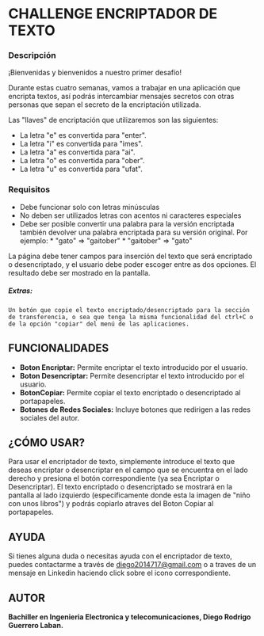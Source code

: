 # CHALLENGE ENCRIPTADOR DE TEXTO

### Descripción
¡Bienvenidas y bienvenidos a nuestro primer desafío!

Durante estas cuatro semanas, vamos a trabajar en una aplicación que encripta textos, así podrás intercambiar mensajes secretos con otras personas que sepan el secreto de la encriptación utilizada.

Las "llaves" de encriptación que utilizaremos son las siguientes:
- La letra "e" es convertida para "enter".
- La letra "i" es convertida para "imes".
- La letra "a" es convertida para "ai".
- La letra "o" es convertida para "ober".
- La letra "u" es convertida para "ufat".

### Requisitos
- Debe funcionar solo con letras minúsculas
- No deben ser utilizados letras con acentos ni caracteres especiales
- Debe ser posible convertir una palabra para la versión encriptada también devolver una palabra encriptada para su versión original.
	Por ejemplo:
		 * "gato" => "gaitober"
		 * "gaitober" => "gato"

La página debe tener campos para inserción del texto que será encriptado o desencriptado, y el usuario debe poder escoger entre as dos opciones.
El resultado debe ser mostrado en la pantalla.
##### *Extras:*
	Un botón que copie el texto encriptado/desencriptado para la sección de transferencia, o sea que tenga la misma funcionalidad del ctrl+C o de la opción "copiar" del menú de las aplicaciones.


## FUNCIONALIDADES
* **Boton Encriptar:** Permite encriptar el texto introducido por el usuario.
* **Boton Desencriptar:** Permite desencriptar el texto introducido por el usuario.
* **BotonCopiar:** Permite copiar el texto encriptado o desencriptado al portapapeles.
* **Botones de Redes Sociales:** Incluye botones que redirigen a las redes sociales del autor.

## ¿CÓMO USAR?

Para usar el encriptador de texto, simplemente introduce el texto que deseas encriptar o desencriptar en el campo que se encuentra en el lado derecho y presiona el botón correspondiente (ya sea Encriptar o Desencriptar). El texto encriptado o desencriptado se mostrará en la pantalla al lado izquierdo (especificamente donde esta la imagen de "niño con unos libros") y podrás copiarlo atraves del Boton Copiar al portapapeles.

## AYUDA

Si tienes alguna duda o necesitas ayuda con el encriptador de texto, puedes contactarme a través de diego2014717@gmail.com o a traves de un mensaje en Linkedin haciendo click sobre el icono correspondiente.

## AUTOR
**Bachiller en Ingenieria Electronica y telecomunicaciones, Diego Rodrigo Guerrero Laban.**
